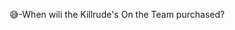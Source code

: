 😅-When wili the Killrude's On the Team purchased?
 
<!---
Cinnoline/Cinnoline is a ✨ special ✨ repository because its `README.md` (this file) appears on your GitHub profile.
You can click the Preview link to take a look at your changes.
--->
